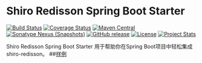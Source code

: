 # Shiro Redisson Spring Boot Starter
[![Build Status](https://travis-ci.org/fartherp/shiro-redisson-spring-boot.svg?branch=master)](https://travis-ci.org/fartherp/shiro-redisson-spring-boot)
[![Coverage Status](https://coveralls.io/repos/github/fartherp/shiro-redisson-spring-boot/badge.svg?branch=master)](https://coveralls.io/github/fartherp/shiro-redisson-spring-boot?branch=master)
[![Maven Central](https://maven-badges.herokuapp.com/maven-central/com.github.fartherp.spring.boot/shiro-redisson-spring-boot-starter/badge.svg)](https://maven-badges.herokuapp.com/maven-central/com.github.fartherp.spring.boot/shiro-redisson-spring-boot-starter/)
[![Sonatype Nexus (Snapshots)](https://img.shields.io/nexus/s/https/oss.sonatype.org/com.github.fartherp.spring.boot/shiro-redisson-spring-boot-starter.svg)](https://oss.sonatype.org/content/repositories/snapshots/com/github/fartherp/spring/boot/shiro-redisson-spring-boot-starter/)
[![GitHub release](https://img.shields.io/github/release/fartherp/shiro-redisson-spring-boot.svg)](https://github.com/fartherp/shiro-redisson-spring-boot/releases)
[![License](https://img.shields.io/badge/license-Apache%202-4EB1BA.svg)](https://www.apache.org/licenses/LICENSE-2.0.html)
[![Project Stats](https://www.openhub.net/p/shiro-redisson-spring-boot/widgets/project_thin_badge.gif)](https://www.openhub.net/p/shiro-redisson-spring-boot)

Shiro Redisson Spring Boot Starter 用于帮助你在Spring Boot项目中轻松集成shiro-redisson。
##[样例](https://github.com/fartherp/spring-boot-demo)
